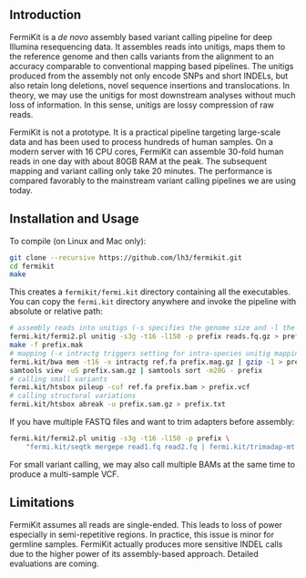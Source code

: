 ## Introduction

FermiKit is a *de novo* assembly based variant calling pipeline for deep
Illumina resequencing data. It assembles reads into unitigs, maps them to the
reference genome and then calls variants from the alignment to an accuracy
comparable to conventional mapping based pipelines. The unitigs produced from
the assembly not only encode SNPs and short INDELs, but also retain long
deletions, novel sequence insertions and translocations. In theory, we may use
the unitigs for most downstream analyses without much loss of information. In
this sense, unitigs are lossy compression of raw reads.

FermiKit is not a prototype. It is a practical pipeline targeting large-scale
data and has been used to process hundreds of human samples. On a modern server
with 16 CPU cores, FermiKit can assemble 30-fold human reads in one day with
about 80GB RAM at the peak. The subsequent mapping and variant calling only
take 20 minutes. The performance is compared favorably to the mainstream
variant calling pipelines we are using today.

## Installation and Usage

To compile (on Linux and Mac only):
```sh
git clone --recursive https://github.com/lh3/fermikit.git
cd fermikit
make
```
This creates a `fermikit/fermi.kit` directory containing all the executables.
You can copy the `fermi.kit` directory anywhere and invoke the pipeline with
absolute or relative path:
```sh
# assembly reads into unitigs (-s specifies the genome size and -l the read length)
fermi.kit/fermi2.pl unitig -s3g -t16 -l150 -p prefix reads.fq.gz > prefix.mak
make -f prefix.mak
# mapping (-x intractg triggers setting for intra-species unitig mapping)
fermi.kit/bwa mem -t16 -x intractg ref.fa prefix.mag.gz | gzip -1 > prefix.sam.gz
samtools view -uS prefix.sam.gz | samtools sort -m20G - prefix
# calling small variants
fermi.kit/htsbox pileup -cuf ref.fa prefix.bam > prefix.vcf
# calling structural variations
fermi.kit/htsbox abreak -u prefix.sam.gz > prefix.txt
```
If you have multiple FASTQ files and want to trim adapters before assembly:
```sh
fermi.kit/fermi2.pl unitig -s3g -t16 -l150 -p prefix \
    "fermi.kit/seqtk mergepe read1.fq read2.fq | fermi.kit/trimadap-mt -p4" > prefix.mak
```
For small variant calling, we may also call multiple BAMs at the same time to
produce a multi-sample VCF.

## Limitations

FermiKit assumes all reads are single-ended. This leads to loss of power
especially in semi-repetitive regions. In practice, this issue is minor for
germline samples. FermiKit actually produces more sensitive INDEL calls
due to the higher power of its assembly-based approach. Detailed evaluations
are coming.

